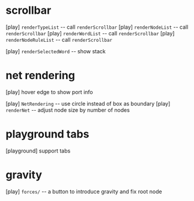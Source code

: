 # scrollbar

[play] `renderTypeList` -- call `renderScrollbar`
[play] `renderNodeList` -- call `renderScrollbar`
[play] `renderWordList` -- call `renderScrollbar`
[play] `renderNodeRuleList` -- call `renderScrollbar`

[play] `renderSelectedWord` -- show stack

# net rendering

[play] hover edge to show port info

[play] `NetRendering` -- use circle instead of box as boundary
[play] `renderNet` -- adjust node size by number of nodes

# playground tabs

[playground] support tabs

# gravity

[play] `forces/` -- a button to introduce gravity and fix root node
